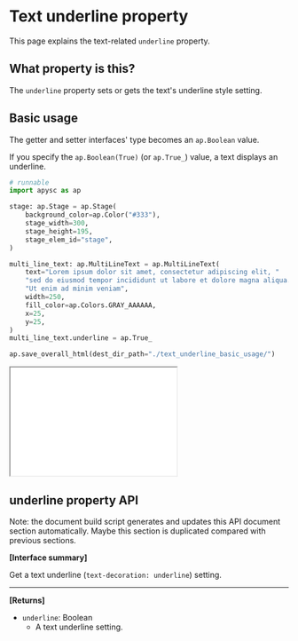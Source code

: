 # Text underline property

This page explains the text-related `underline` property.

## What property is this?

The `underline` property sets or gets the text's underline style setting.

## Basic usage

The getter and setter interfaces' type becomes an `ap.Boolean` value.

If you specify the `ap.Boolean(True)` (or `ap.True_`) value, a text displays an underline.

```py
# runnable
import apysc as ap

stage: ap.Stage = ap.Stage(
    background_color=ap.Color("#333"),
    stage_width=300,
    stage_height=195,
    stage_elem_id="stage",
)

multi_line_text: ap.MultiLineText = ap.MultiLineText(
    text="Lorem ipsum dolor sit amet, consectetur adipiscing elit, "
    "sed do eiusmod tempor incididunt ut labore et dolore magna aliqua. "
    "Ut enim ad minim veniam",
    width=250,
    fill_color=ap.Colors.GRAY_AAAAAA,
    x=25,
    y=25,
)
multi_line_text.underline = ap.True_

ap.save_overall_html(dest_dir_path="./text_underline_basic_usage/")
```

<iframe src="static/text_underline_basic_usage/index.html" width="300" height="195"></iframe>

## underline property API

<!-- Docstring: apysc._display.text_decoration_underline_css_mixin.TextDecorationUnderlineCssMixIn.underline -->

<span class="inconspicuous-txt">Note: the document build script generates and updates this API document section automatically. Maybe this section is duplicated compared with previous sections.</span>

**[Interface summary]**

Get a text underline (`text-decoration: underline`) setting.<hr>

**[Returns]**

- `underline`: Boolean
  - A text underline setting.